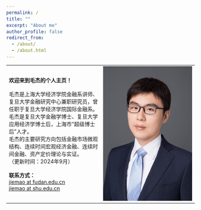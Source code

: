 ```yaml
---
permalink: /
title: ""
excerpt: "About me"
author_profile: false
redirect_from: 
  - /about/
  - /about.html
---
```



<table width= "100%" frame=void>
<tr>
<td width= "50%" ><strong>欢迎来到毛杰的个人主页！</strong> <br><br>毛杰是上海大学经济学院金融系讲师、复旦大学金融研究中心兼职研究员，曾任职于复旦大学经济学院国际金融系。<br>毛杰是复旦大学金融学博士、复旦大学应用经济学博士后，上海市“超级博士后”人才。<br>毛杰的主要研究方向包括金融市场微观结构、连续时间宏观经济金融、连续时间金融、资产定价理论与实证。<br>
（更新时间：2024年9月）<br>
  <br> <strong>联系方式：</strong><br> <a href="mailto:jiemao@fudan.edu.cn"> jiemao at fudan.edu.cn </a> <br> <a href="mailto:jiemao@shu.edu.cn">jiemao at shu.edu.cn </a>
  </td>
<td width= "50%" ><img src="/images/bio.png" height="360" width="240"></td>
</tr>
<table>
